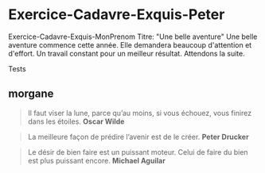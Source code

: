 # Exercice-Cadavre-Exquis-Peter
Exercice-Cadavre-Exquis-MonPrenom
Titre: "Une belle aventure"
Une belle aventure commence cette année.
Elle demandera beaucoup d'attention et d'effort.
Un travail constant pour un meilleur résultat.
Attendons la suite.

Tests

## morgane
>Il faut viser la lune, parce qu’au moins, si vous échouez, vous finirez dans les étoiles.
**Oscar Wilde**

>La meilleure façon de prédire l’avenir est de le créer. 
**Peter Drucker**

>Le désir de bien faire est un puissant moteur. Celui de faire du bien est plus puissant encore.
**Michael Aguilar**
